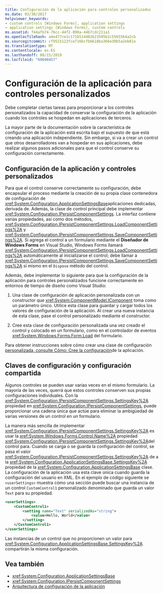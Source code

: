 ```yaml
---
title: Configuración de la aplicación para controles personalizados
ms.date: 03/30/2017
helpviewer_keywords:
- custom controls [Windows Forms], application settings
- application settings [Windows Forms], custom controls
ms.assetid: f44afb74-76cc-44f2-890a-44b7cdc211a1
ms.openlocfilehash: a4e477ce1c171b514482623595b2c5565564a2cb
ms.sourcegitcommit: cf9515122fce716bcfb6618ba366e39b5a2eb81e
ms.translationtype: MT
ms.contentlocale: es-ES
ms.lasthandoff: 08/15/2019
ms.locfileid: "69040457"
---
```

# <a name="application-settings-for-custom-controls"></a>Configuración de la aplicación para controles personalizados
Debe completar ciertas tareas para proporcionar a los controles personalizados la capacidad de conservar la configuración de la aplicación cuando los controles se hospedan en aplicaciones de terceros.

 La mayor parte de la documentación sobre la característica de configuración de la aplicación está escrita bajo el supuesto de que está creando una aplicación independiente. Sin embargo, si va a crear un control que otros desarrolladores van a hospedar en sus aplicaciones, debe realizar algunos pasos adicionales para que el control conserve su configuración correctamente.

## <a name="application-settings-and-custom-controls"></a>Configuración de la aplicación y controles personalizados
 Para que el control conserve correctamente su configuración, debe encapsular el proceso mediante la creación de su propia clase contenedora de configuración de <xref:System.Configuration.ApplicationSettingsBase>aplicaciones dedicadas, derivada de. Además, la clase de control principal debe implementar <xref:System.Configuration.IPersistComponentSettings>. La interfaz contiene varias propiedades, así como dos métodos, <xref:System.Configuration.IPersistComponentSettings.LoadComponentSettings%2A> y <xref:System.Configuration.IPersistComponentSettings.SaveComponentSettings%2A>. Si agrega el control a un formulario mediante el **Diseñador de Windows Forms** en Visual Studio, Windows Forms llamará <xref:System.Configuration.IPersistComponentSettings.LoadComponentSettings%2A> automáticamente al inicializarse el control; debe llamar a <xref:System.Configuration.IPersistComponentSettings.SaveComponentSettings%2A> sí mismo en el `Dispose` método del control.

 Además, debe implementar lo siguiente para que la configuración de la aplicación para controles personalizados funcione correctamente en entornos de tiempo de diseño como Visual Studio:

1. Una clase de configuración de aplicación personalizada con un constructor que <xref:System.ComponentModel.IComponent> toma como un parámetro único. Utilice esta clase para guardar y cargar todos los valores de configuración de la aplicación. Al crear una nueva instancia de esta clase, pase el control personalizado mediante el constructor.

2. Cree esta clase de configuración personalizada una vez creado el control y colocado en un formulario, como en el controlador de eventos <xref:System.Windows.Forms.Form.Load> del formulario.

 Para obtener instrucciones sobre cómo crear una clase de configuración [personalizada, consulte Cómo: Cree la configuración](how-to-create-application-settings.md)de la aplicación.

## <a name="settings-keys-and-shared-settings"></a>Claves de configuración y configuración compartida
 Algunos controles se pueden usar varias veces en el mismo formulario. La mayoría de las veces, querrá que estos controles conserven sus propias configuraciones individuales. Con la <xref:System.Configuration.IPersistComponentSettings.SettingsKey%2A> propiedad en <xref:System.Configuration.IPersistComponentSettings>, puede proporcionar una cadena única que actúe para eliminar la ambigüedad de varias versiones de un control en un formulario.

 La manera más sencilla de implementar <xref:System.Configuration.IPersistComponentSettings.SettingsKey%2A> es usar la <xref:System.Windows.Forms.Control.Name%2A> propiedad <xref:System.Configuration.IPersistComponentSettings.SettingsKey%2A>del control para. Cuando se carga o se guarda la configuración del control, se pasa el valor <xref:System.Configuration.IPersistComponentSettings.SettingsKey%2A> de a la <xref:System.Configuration.ApplicationSettingsBase.SettingsKey%2A> propiedad de la <xref:System.Configuration.ApplicationSettingsBase> clase. La configuración de la aplicación usa esta clave única cuando guarda la configuración del usuario en XML. En el ejemplo de código siguiente se `<userSettings>` muestra cómo una sección puede buscar una instancia de un control `CustomControl1` personalizado denominado que guarda un valor `Text` para su propiedad.

```xml
<userSettings>
    <CustomControl1>
        <setting name="Text" serializedAs="string">
            <value>Hello, World</value>
        </setting>
    </CustomControl1>
</userSettings>
```

 Las instancias de un control que no proporcionen un valor para <xref:System.Configuration.ApplicationSettingsBase.SettingsKey%2A> compartirán la misma configuración.

## <a name="see-also"></a>Vea también

- <xref:System.Configuration.ApplicationSettingsBase>
- <xref:System.Configuration.IPersistComponentSettings>
- [Arquitectura de configuración de la aplicación](application-settings-architecture.md)
